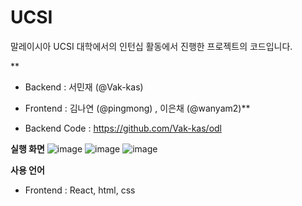# UCSI

말레이시아 UCSI 대학에서의 인턴십 활동에서 진행한 프로젝트의 코드입니다.

**
- Backend : 서민재 (@Vak-kas)
- Frontend : 김나연 (@pingmong) , 이은채 (@wanyam2)**

- Backend Code : https://github.com/Vak-kas/odl

**실행 화면**
![image](https://github.com/wanyam2/UCSI/assets/131340668/e7f0fdcd-98a9-4edf-84ac-c25fd14f4f25)
![image](https://github.com/wanyam2/UCSI/assets/131340668/9c297081-8be4-44f4-af8a-0a42b7696f60)
![image](https://github.com/wanyam2/UCSI/assets/131340668/1ec6aa91-b5fa-44f3-97da-55dc5449de22)

**사용 언어**
- Frontend : React, html, css

